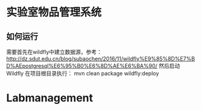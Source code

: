 # 实验室物品管理系统

## 如何运行
需要首先在wildfly中建立数据源，参考：http://dz.sdut.edu.cn/blog/subaochen/2016/11/wildfly%E9%85%8D%E7%BD%AEpostgresql%E6%95%B0%E6%8D%AE%E6%BA%90/
然后启动Wildfly
在项目根目录执行：
  mvn clean package wildfly:deploy

# Labmanagement
